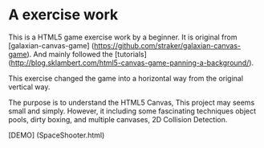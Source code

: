 # A exercise work
This is a HTML5 game exercise work by a beginner.
It is original from [galaxian-canvas-game] (https://github.com/straker/galaxian-canvas-game).
And mainly followed the [tutorials] (http://blog.sklambert.com/html5-canvas-game-panning-a-background/).

This exercise changed the game into a horizontal way from the original vertical way.

The purpose is to understand the HTML5 Canvas,
This project may seems small and simply.
However, it including some fascinating techniques object pools, dirty boxing, and multiple canvases, 2D Collision Detection.

[DEMO] (SpaceShooter.html)

